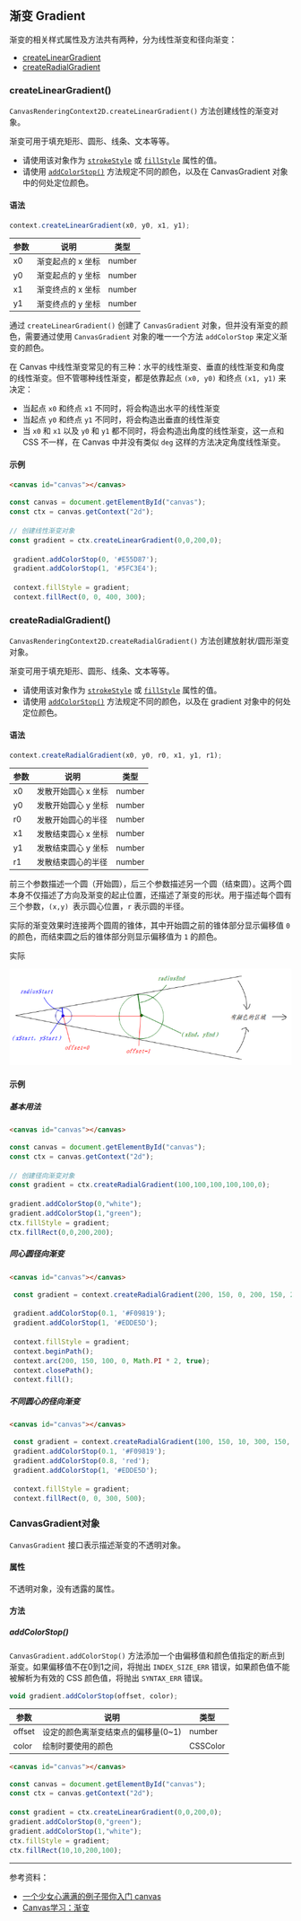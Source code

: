 ## 渐变 Gradient

渐变的相关样式属性及方法共有两种，分为线性渐变和径向渐变：

- [createLinearGradient](#createLinearGradient)
- [createRadialGradient](#createRadialGradient)

### createLinearGradient()

`CanvasRenderingContext2D.createLinearGradient()` 方法创建线性的渐变对象。

渐变可用于填充矩形、圆形、线条、文本等等。

- 请使用该对象作为 [`strokeStyle`](Colors.md) 或 [`fillStyle`](Colors.md) 属性的值。
- 请使用 [`addColorStop()`](#addcolorstop) 方法规定不同的颜色，以及在 CanvasGradient 对象中的何处定位颜色。

#### 语法

```js
context.createLinearGradient(x0, y0, x1, y1);
```

| 参数 | 说明              | 类型   |
| ---- | ----------------- | ------ |
| x0   | 渐变起点的 x 坐标 | number |
| y0   | 渐变起点的 y 坐标 | number |
| x1   | 渐变终点的 x 坐标 | number |
| y1   | 渐变终点的 y 坐标 | number |

通过 `createLinearGradient()` 创建了 `CanvasGradient` 对象，但并没有渐变的颜色，需要通过使用 `CanvasGradient` 对象的唯一一个方法 `addColorStop` 来定义渐变的颜色。

在 Canvas 中线性渐变常见的有三种：水平的线性渐变、垂直的线性渐变和角度的线性渐变。但不管哪种线性渐变，都是依靠起点 `(x0, y0)` 和终点 `(x1, y1)` 来决定：

- 当起点 `x0` 和终点 `x1` 不同时，将会构造出水平的线性渐变
- 当起点 `y0` 和终点 `y1` 不同时，将会构造出垂直的线性渐变
- 当 `x0` 和 `x1` 以及 `y0` 和 `y1` 都不同时，将会构造出角度的线性渐变，这一点和 CSS 不一样，在 Canvas 中并没有类似 `deg` 这样的方法决定角度线性渐变。

#### 示例

```html
<canvas id="canvas"></canvas>
```

```js
const canvas = document.getElementById("canvas");
const ctx = canvas.getContext("2d");

// 创建线性渐变对象
const gradient = ctx.createLinearGradient(0,0,200,0);

 gradient.addColorStop(0, '#E55D87'); 
 gradient.addColorStop(1, '#5FC3E4');

 context.fillStyle = gradient;
 context.fillRect(0, 0, 400, 300);
```

### createRadialGradient()

`CanvasRenderingContext2D.createRadialGradient()` 方法创建放射状/圆形渐变对象。

渐变可用于填充矩形、圆形、线条、文本等等。

- 请使用该对象作为 [`strokeStyle`](Colors.md) 或 [`fillStyle`](Colors.md) 属性的值。
- 请使用 [`addColorStop()`](#addcolorstop) 方法规定不同的颜色，以及在 gradient 对象中的何处定位颜色。

#### 语法

```js
context.createRadialGradient(x0, y0, r0, x1, y1, r1);
```

| 参数 | 说明                | 类型   |
| ---- | ------------------- | ------ |
| x0   | 发散开始圆心 x 坐标 | number |
| y0   | 发散开始圆心 y 坐标 | number |
| r0   | 发散开始圆心的半径  | number |
| x1   | 发散结束圆心 x 坐标 | number |
| y1   | 发散结束圆心 y 坐标 | number |
| r1   | 发散结束圆心的半径  | number |

前三个参数描述一个圆（开始圆），后三个参数描述另一个圆（结束圆）。这两个圆本身不仅描述了方向及渐变的起止位置，还描述了渐变的形状。用于描述每个圆有三个参数，`(x,y) `表示圆心位置，`r` 表示圆的半径。

实际的渐变效果时连接两个圆周的锥体，其中开始圆之前的锥体部分显示偏移值 `0` 的颜色，而结束圆之后的锥体部分则显示偏移值为 `1` 的颜色。

实际

![createRadialGradient](../../../../../../Image/07/a1e92534-0807-4d2b-b4a2-02bfce5f2710.png)

#### 示例

##### 基本用法

```html
<canvas id="canvas"></canvas>
```

```js
const canvas = document.getElementById("canvas");
const ctx = canvas.getContext("2d");

// 创建径向渐变对象
const gradient = ctx.createRadialGradient(100,100,100,100,100,0);

gradient.addColorStop(0,"white");
gradient.addColorStop(1,"green");
ctx.fillStyle = gradient;
ctx.fillRect(0,0,200,200);
```

##### 同心圆径向渐变

```html
<canvas id="canvas"></canvas>
```

```js
 const gradient = context.createRadialGradient(200, 150, 0, 200, 150, 200);

 gradient.addColorStop(0.1, '#F09819');
 gradient.addColorStop(1, '#EDDE5D');

 context.fillStyle = gradient;
 context.beginPath();
 context.arc(200, 150, 100, 0, Math.PI * 2, true);
 context.closePath();
 context.fill();
```

##### 不同圆心的径向渐变

```html
<canvas id="canvas"></canvas>
```

```js
 const gradient = context.createRadialGradient(100, 150, 10, 300, 150, 80);
 gradient.addColorStop(0.1, '#F09819');
 gradient.addColorStop(0.8, 'red');
 gradient.addColorStop(1, '#EDDE5D');

 context.fillStyle = gradient;
 context.fillRect(0, 0, 300, 500);
```

### CanvasGradient对象

`CanvasGradient` 接口表示描述渐变的不透明对象。

#### 属性

不透明对象，没有透露的属性。

#### 方法

##### addColorStop()

`CanvasGradient.addColorStop()` 方法添加一个由偏移值和颜色值指定的断点到渐变。如果偏移值不在0到1之间，将抛出 `INDEX_SIZE_ERR` 错误，如果颜色值不能被解析为有效的 CSS 颜色值，将抛出 `SYNTAX_ERR` 错误。

```js
void gradient.addColorStop(offset, color);
```

| 参数   | 说明                                | 类型     |
| ------ | ----------------------------------- | -------- |
| offset | 设定的颜色离渐变结束点的偏移量(0~1) | number   |
| color  | 绘制时要使用的颜色                  | CSSColor |

```html
<canvas id="canvas"></canvas>
```

```js
const canvas = document.getElementById("canvas");
const ctx = canvas.getContext("2d");

const gradient = ctx.createLinearGradient(0,0,200,0);
gradient.addColorStop(0,"green");
gradient.addColorStop(1,"white");
ctx.fillStyle = gradient;
ctx.fillRect(10,10,200,100);
```

---

参考资料：

- <a href='https://segmentfault.com/p/1210000010536257/read#top' target='_blank'>一个少女心满满的例子带你入门 canvas</a>
- <a href='https://www.w3cplus.com/canvas/gradient.html' target='_blank'>Canvas学习：渐变</a>